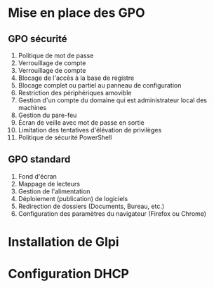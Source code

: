 # Mise en place des GPO
## GPO sécurité
1. Politique de mot de passe
2. Verrouillage de compte
3. Verrouillage de compte
4. Blocage de l'accès à la base de registre
5. Blocage complet ou partiel au panneau de configuration
6. Restriction des périphériques amovible
7. Gestion d'un compte du domaine qui est administrateur local des machines
8. Gestion du pare-feu
9. Écran de veille avec mot de passe en sortie
10. Limitation des tentatives d'élévation de privilèges
11. Politique de sécurité PowerShell
## GPO standard
1. Fond d'écran
2. Mappage de lecteurs
3. Gestion de l'alimentation
4. Déploiement (publication) de logiciels
5. Redirection de dossiers (Documents, Bureau, etc.)
6. Configuration des paramètres du navigateur (Firefox ou Chrome)
# Installation de Glpi
# Configuration DHCP
